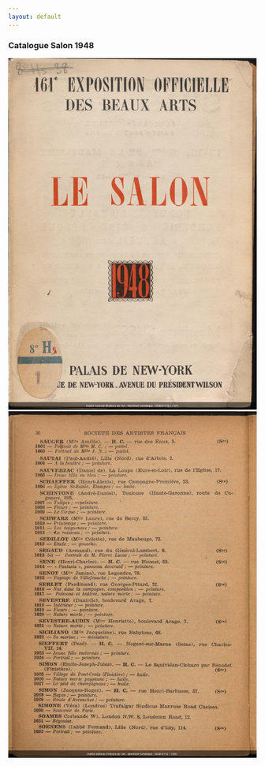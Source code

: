 ```yaml
---
layout: default
---
```



### Catalogue Salon 1948
![Branching](../assets/salon_1948_000001.jpg)
![Branching](../assets/salon_1948_000064.jpg)